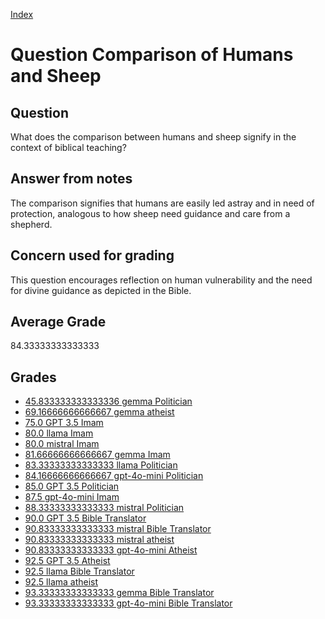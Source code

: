 
[Index](../../index.md)
# Question Comparison of Humans and Sheep
## Question
What does the comparison between humans and sheep signify in the context of biblical teaching?

## Answer from notes
The comparison signifies that humans are easily led astray and in need of protection, analogous to how sheep need guidance and care from a shepherd.

## Concern used for grading
This question encourages reflection on human vulnerability and the need for divine guidance as depicted in the Bible.

## Average Grade
84.33333333333333

## Grades
 * [45.833333333333336 gemma Politician](../answers/gemma_Politician/Comparison_of_Humans_and_Sheep.md)
 * [69.16666666666667 gemma atheist](../answers/gemma_atheist/Comparison_of_Humans_and_Sheep.md)
 * [75.0 GPT 3.5 Imam](../answers/GPT_3.5_Imam/Comparison_of_Humans_and_Sheep.md)
 * [80.0 llama Imam](../answers/llama_Imam/Comparison_of_Humans_and_Sheep.md)
 * [80.0 mistral Imam](../answers/mistral_Imam/Comparison_of_Humans_and_Sheep.md)
 * [81.66666666666667 gemma Imam](../answers/gemma_Imam/Comparison_of_Humans_and_Sheep.md)
 * [83.33333333333333 llama Politician](../answers/llama_Politician/Comparison_of_Humans_and_Sheep.md)
 * [84.16666666666667 gpt-4o-mini Politician](../answers/gpt-4o-mini_Politician/Comparison_of_Humans_and_Sheep.md)
 * [85.0 GPT 3.5 Politician](../answers/GPT_3.5_Politician/Comparison_of_Humans_and_Sheep.md)
 * [87.5 gpt-4o-mini Imam](../answers/gpt-4o-mini_Imam/Comparison_of_Humans_and_Sheep.md)
 * [88.33333333333333 mistral Politician](../answers/mistral_Politician/Comparison_of_Humans_and_Sheep.md)
 * [90.0 GPT 3.5 Bible Translator](../answers/GPT_3.5_Bible_Translator/Comparison_of_Humans_and_Sheep.md)
 * [90.83333333333333 mistral Bible Translator](../answers/mistral_Bible_Translator/Comparison_of_Humans_and_Sheep.md)
 * [90.83333333333333 mistral atheist](../answers/mistral_atheist/Comparison_of_Humans_and_Sheep.md)
 * [90.83333333333333 gpt-4o-mini Atheist](../answers/gpt-4o-mini_Atheist/Comparison_of_Humans_and_Sheep.md)
 * [92.5 GPT 3.5 Atheist](../answers/GPT_3.5_Atheist/Comparison_of_Humans_and_Sheep.md)
 * [92.5 llama Bible Translator](../answers/llama_Bible_Translator/Comparison_of_Humans_and_Sheep.md)
 * [92.5 llama atheist](../answers/llama_atheist/Comparison_of_Humans_and_Sheep.md)
 * [93.33333333333333 gemma Bible Translator](../answers/gemma_Bible_Translator/Comparison_of_Humans_and_Sheep.md)
 * [93.33333333333333 gpt-4o-mini Bible Translator](../answers/gpt-4o-mini_Bible_Translator/Comparison_of_Humans_and_Sheep.md)
